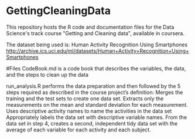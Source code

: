 # GettingCleaningData
This repository hosts the R code and documentation files for the Data Science's track course "Getting and Cleaning data", available in coursera.

The dataset being used is: Human Activity Recognition Using Smartphones
http://archive.ics.uci.edu/ml/datasets/Human+Activity+Recognition+Using+Smartphones

#Files
CodeBook.md is a code book that describes the variables, the data, and the steps to clean up the data

run_analysis.R performs the data preparation and then followed by the 5 steps required as described in the course project’s definition:
Merges the training and the test sets to create one data set.
Extracts only the measurements on the mean and standard deviation for each measurement.
Uses descriptive activity names to name the activities in the data set
Appropriately labels the data set with descriptive variable names.
From the data set in step 4, creates a second, independent tidy data set with the average of each variable for each activity and each subject.

